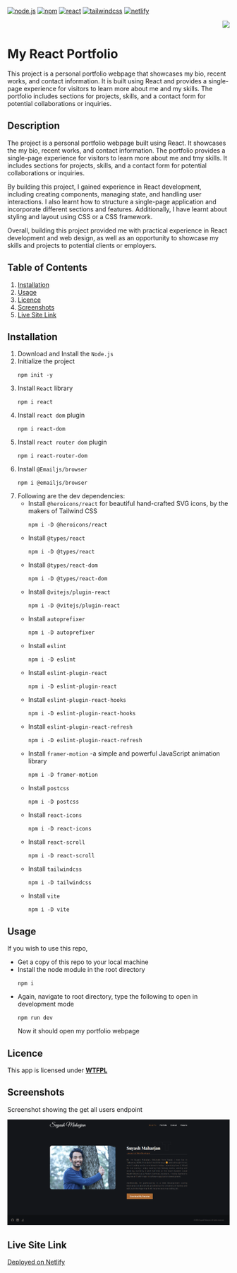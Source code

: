 
 [![node.js](https://img.shields.io/badge/Node.js-blue?style=for-the-badge&logo=Node.js&logoColor=white&labelColor=red)](https://nodejs.org/en) [![npm](https://img.shields.io/badge/npm-blue?style=for-the-badge&logo=npm&logoColor=white&labelColor=red)](https://www.npmjs.com/) [![react](https://img.shields.io/badge/react-blue?style=for-the-badge&logo=react&logoColor=white&labelColor=red)](https://react.dev/)  [![tailwindcss](https://img.shields.io/badge/tailwindcss-blue?style=for-the-badge&logo=tailwindcss&logoColor=white&labelColor=red)](https://tailwindcss.com/) [![netlify](https://img.shields.io/badge/netlify-blue?style=for-the-badge&logo=netlify&logoColor=white&labelColor=red)](https://react.dev/)

<div align="right"> 
<a href= "http://www.wtfpl.net/about/"><img src = "https://img.shields.io/badge/License-WTFPL-brightgreen.svg"></a>
</div>

# My React Portfolio  

This project is a personal portfolio webpage that showcases my bio, recent works, and contact information. It is built using React and provides a single-page experience for visitors to learn more about me and my skills. The portfolio includes sections for projects, skills, and a contact form for potential collaborations or inquiries.

##  Description

The project is a personal portfolio webpage built using React. It showcases the my bio, recent works, and contact information. The portfolio provides a single-page experience for visitors to learn more about me and tmy skills. It includes sections for projects, skills, and a contact form for potential collaborations or inquiries.

By building this project, I gained experience in React development, including creating components, managing state, and handling user interactions. I also learnt how to structure a single-page application and incorporate different sections and features. Additionally, I have learnt about styling and layout using CSS or a CSS framework.

Overall, building this project provided me with practical experience in React development and web design, as well as an opportunity to showcase my skills and projects to potential clients or employers.

## Table of Contents

1. [Installation](#installation)
1. [Usage](#usage)
1. [Licence](#licence)
1. [Screenshots](#screenshots)
1. [Live Site Link](#live-site-link)


## Installation 

1. Download and Install the `Node.js` 
2. Initialize the project 
    ```       
    npm init -y
    ```
3. Install `React` library
    ```
    npm i react
    ```
4. Install `react dom` plugin
    ```
    npm i react-dom
    ```
5. Install `react router dom` plugin
    ```
    npm i react-router-dom
    ```
7. Install `@Emailjs/browser` 
    ```
    npm i @emailjs/browser
    ```
8. Following are the dev dependencies:
    - Install `@heroicons/react` for beautiful hand-crafted SVG icons, by the makers of Tailwind CSS
        ```
        npm i -D @heroicons/react
        ```
    - Install `@types/react` 
        ```
        npm i -D @types/react
        ```
    - Install `@types/react-dom` 
        ```
        npm i -D @types/react-dom
        ```
    - Install `@vitejs/plugin-react` 
        ```
        npm i -D @vitejs/plugin-react
        ```
    - Install `autoprefixer` 
        ```
        npm i -D autoprefixer
        ```
    - Install `eslint` 
        ```
        npm i -D eslint
        ```
    - Install `eslint-plugin-react` 
        ```
        npm i -D eslint-plugin-react
        ```
    - Install `eslint-plugin-react-hooks` 
        ```
        npm i -D eslint-plugin-react-hooks
        ```
    - Install `eslint-plugin-react-refresh` 
        ```
        npm i -D eslint-plugin-react-refresh
        ```
    - Install `framer-motion` -a simple and powerful JavaScript animation library
        ```
        npm i -D framer-motion
        ```
    - Install `postcss` 
        ```
        npm i -D postcss
        ```
    - Install `react-icons` 
        ```
        npm i -D react-icons
        ```
    - Install `react-scroll` 
        ```
        npm i -D react-scroll
        ```
    - Install `tailwindcss` 
        ```
        npm i -D tailwindcss
        ```
    - Install `vite` 
        ```
        npm i -D vite
        ```

## Usage

If you wish to use this repo,
- Get a copy of this repo to your local machine
- Install the node module in the root directory
    ```
    npm i
    ```
- Again, navigate to root directory, type the following to open in development mode
    ```
    npm run dev
    ```
    Now it should open my portfolio webpage


## Licence

This app is licensed under [**WTFPL**](http://www.wtfpl.net/about/)

## Screenshots

Screenshot showing the get all users endpoint 

![App Preview Page](./src/assets/images/preview.png)

## Live Site Link

[Deployed on Netlify](https://simplesuyash-portfolio.netlify.app/)








